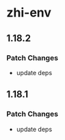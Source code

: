 # zhi-env

## 1.18.2

### Patch Changes

- update deps

## 1.18.1

### Patch Changes

- update deps

